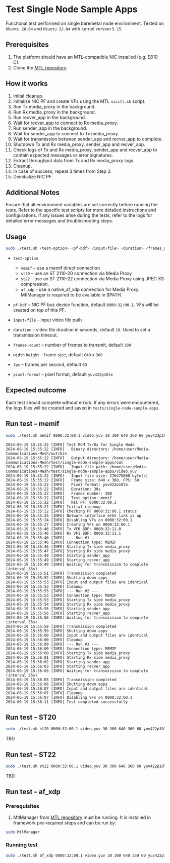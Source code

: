 # Test Single Node Sample Apps

Functional test performed on single baremetal node environment. Tested on `Ubuntu 20.04` and `Ubuntu 22.04` with kernel version `5.15`.

## Prerequisites
1. The platform should have an MTL-compatible NIC installed (e.g. E810-C).
2. Clone the [MTL repository](https://github.com/OpenVisualCloud/Media-Transport-Library).

## How it works
1. Initial cleanup.
2. Initialize NIC PF and create VFs using the MTL `nicctl.sh` script.
3. Run Tx media_proxy in the background.
4. Run Rx media_proxy in the background.
5. Run recver_app in the background.
6. Wait for recver_app to connect to Rx media_proxy.
7. Run sender_app in the background.
8. Wait for sender_app to connect to Tx media_proxy.
9. Wait for transmission between sender_app and recver_app to complete.
10. Shutdown Tx and Rx media_proxy, sender_app and recver_app.
11. Check logs of Tx and Rx media_proxy, sender_app and recver_app to contain expected messages or error signatures.
12. Extract throughput data from Tx and Rx media_proxy logs.
13. Cleanup.
14. In case of success, repeat 3 times from Step 3.
15. Deinitialize NIC PF.

## Additional Notes

Ensure that all environment variables are set correctly before running the tests.
Refer to the specific test scripts for more detailed instructions and configurations.
If any issues arise during the tests, refer to the logs for detailed error messages and troubleshooting steps.

## Usage

```bash
sudo ./test.sh <test-option> <pf-bdf> <input-file> <duration> <frames_number> <width> <height> <fps> <pixel-format>
```

* `test-option`
   * `memif` – use a memif direct connection
   * `st20` – use an ST 2110-20 connection via Media Proxy
   * `st22` – use an ST 2110-22 connection via Media Proxy using JPEG XS compression.
   * `af_xdp` - use a native_af_xdp connection for Media Proxy. MtlManager is required to be available in $PATH.

* `pf-bdf` – NIC PF bus device function, default `0000:32:00.1`. VFs will be created on top of this PF.
* `input-file` – input video file path
* `duration` – video file duration in seconds, default `10`. Used to set a transmission timeout.
* `frames-count` – number of frames to transmit, default `300`
* `width` `height` – frame size, default `640` x `360`
* `fps` – frames per second, default `60`
* `pixel-format` – pixel format, default `yuv422p10le`

## Expected outcome

Each test should complete without errors. If any errors were encountered, the logs files will be created and saved in `tests/single-node-sample-apps`.

## Run test – memif

```bash
sudo ./test.sh memif 0000:32:00.1 video.yuv 30 300 640 360 60 yuv422p10le
```

```
2024-06-19 15:35:22 [INFO] Test MCM Tx/Rx for Single Node
2024-06-19 15:35:22 [INFO]   Binary directory: /home/user/Media-Communications-Mesh/out/bin
2024-06-19 15:35:22 [INFO]   Output directory: /home/user/Media-Communications-Mesh/test/single-node-sample-apps/out
2024-06-19 15:35:22 [INFO]   Input file path: /home/user/Media-Communications-Mesh/test/single-node-sample-apps/video.yuv
2024-06-19 15:35:22 [INFO]   Input file size: 276475800 byte(s)
2024-06-19 15:35:22 [INFO]   Frame size: 640 x 360, FPS: 60
2024-06-19 15:35:22 [INFO]   Pixel format: yuv422p10le
2024-06-19 15:35:22 [INFO]   Duration: 30s
2024-06-19 15:35:22 [INFO]   Frames number: 300
2024-06-19 15:35:22 [INFO]   Test option: memif
2024-06-19 15:35:22 [INFO]   NIC PF: 0000:32:00.1
2024-06-19 15:35:22 [INFO] Initial cleanup
2024-06-19 15:35:22 [INFO] Checking PF 0000:32:00.1 status
2024-06-19 15:35:24 [INFO] Network interface eth5 link is up
2024-06-19 15:35:24 [INFO] Disabling VFs on 0000:32:00.1
2024-06-19 15:35:27 [INFO] Creating VFs on 0000:32:00.1
2024-06-19 15:35:46 [INFO] Tx VF0 BDF: 0000:32:11.0
2024-06-19 15:35:46 [INFO] Rx VF1 BDF: 0000:32:11.1
2024-06-19 15:35:46 [INFO] --- Run #1 ---
2024-06-19 15:35:46 [INFO] Connection type: MEMIF
2024-06-19 15:35:46 [INFO] Starting Tx side media_proxy
2024-06-19 15:35:47 [INFO] Starting Rx side media_proxy
2024-06-19 15:35:48 [INFO] Starting sender_app
2024-06-19 15:35:49 [INFO] Starting recver_app
2024-06-19 15:35:49 [INFO] Waiting for transmission to complete (interval 35s)
2024-06-19 15:35:51 [INFO] Transmission completed
2024-06-19 15:35:52 [INFO] Shutting down apps
2024-06-19 15:35:53 [INFO] Input and output files are identical
2024-06-19 15:35:53 [INFO] Cleanup
2024-06-19 15:35:53 [INFO] --- Run #2 ---
2024-06-19 15:35:53 [INFO] Connection type: MEMIF
2024-06-19 15:35:53 [INFO] Starting Tx side media_proxy
2024-06-19 15:35:54 [INFO] Starting Rx side media_proxy
2024-06-19 15:35:55 [INFO] Starting sender_app
2024-06-19 15:35:56 [INFO] Starting recver_app
2024-06-19 15:35:56 [INFO] Waiting for transmission to complete (interval 35s)
2024-06-19 15:35:58 [INFO] Transmission completed
2024-06-19 15:35:59 [INFO] Shutting down apps
2024-06-19 15:36:00 [INFO] Input and output files are identical
2024-06-19 15:36:00 [INFO] Cleanup
2024-06-19 15:36:00 [INFO] --- Run #3 ---
2024-06-19 15:36:00 [INFO] Connection type: MEMIF
2024-06-19 15:36:00 [INFO] Starting Tx side media_proxy
2024-06-19 15:36:01 [INFO] Starting Rx side media_proxy
2024-06-19 15:36:02 [INFO] Starting sender_app
2024-06-19 15:36:03 [INFO] Starting recver_app
2024-06-19 15:36:03 [INFO] Waiting for transmission to complete (interval 35s)
2024-06-19 15:36:05 [INFO] Transmission completed
2024-06-19 15:36:06 [INFO] Shutting down apps
2024-06-19 15:36:07 [INFO] Input and output files are identical
2024-06-19 15:36:07 [INFO] Cleanup
2024-06-19 15:36:07 [INFO] Disabling VFs on 0000:32:00.1
2024-06-19 15:36:11 [INFO] Test completed successfully
```

## Run test – ST20

```bash
sudo ./test.sh st20 0000:32:00.1 video.yuv 30 300 640 360 60 yuv422p10le
```
TBD

## Run test – ST22

```bash
sudo ./test.sh st22 0000:32:00.1 video.yuv 30 300 640 360 60 yuv422p10le
```
TBD

## Run test – af_xdp

### Prerequisites

1. MtlManager from [MTL repository](https://github.com/OpenVisualCloud/Media-Transport-Library/tree/main/manager) must be running.
It is installed in framework pre-required steps and can be run by:

```bash
sudo MtlManager
```

### Running test

```bash
sudo ./test.sh af_xdp 0000:32:00.1 video.yuv 30 300 640 360 60 yuv422p10le
```
